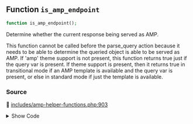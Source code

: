 ## Function `is_amp_endpoint`

```php
function is_amp_endpoint();
```

Determine whether the current response being served as AMP.

This function cannot be called before the parse_query action because it needs to be able to determine the queried object is able to be served as AMP. If &#039;amp&#039; theme support is not present, this function returns true just if the query var is present. If theme support is present, then it returns true in transitional mode if an AMP template is available and the query var is present, or else in standard mode if just the template is available.

### Source

:link: [includes/amp-helper-functions.php:903](../../includes/amp-helper-functions.php#L903-L905)

<details>
<summary>Show Code</summary>

```php
function is_amp_endpoint() {
	return amp_is_request();
}
```

</details>
